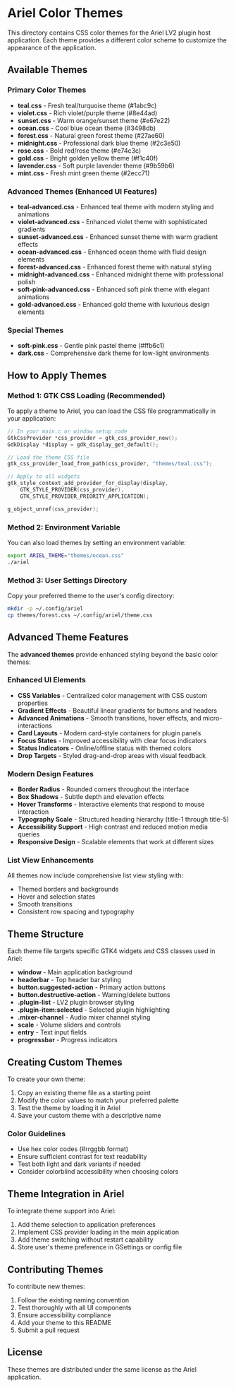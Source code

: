 # Ariel Color Themes

This directory contains CSS color themes for the Ariel LV2 plugin host application. Each theme provides a different color scheme to customize the appearance of the application.

## Available Themes

### Primary Color Themes
- **teal.css** - Fresh teal/turquoise theme (#1abc9c)
- **violet.css** - Rich violet/purple theme (#8e44ad)
- **sunset.css** - Warm orange/sunset theme (#e67e22)
- **ocean.css** - Cool blue ocean theme (#3498db)
- **forest.css** - Natural green forest theme (#27ae60)
- **midnight.css** - Professional dark blue theme (#2c3e50)
- **rose.css** - Bold red/rose theme (#e74c3c)
- **gold.css** - Bright golden yellow theme (#f1c40f)
- **lavender.css** - Soft purple lavender theme (#9b59b6)
- **mint.css** - Fresh mint green theme (#2ecc71)

### Advanced Themes (Enhanced UI Features)
- **teal-advanced.css** - Enhanced teal theme with modern styling and animations
- **violet-advanced.css** - Enhanced violet theme with sophisticated gradients
- **sunset-advanced.css** - Enhanced sunset theme with warm gradient effects
- **ocean-advanced.css** - Enhanced ocean theme with fluid design elements
- **forest-advanced.css** - Enhanced forest theme with natural styling
- **midnight-advanced.css** - Enhanced midnight theme with professional polish
- **soft-pink-advanced.css** - Enhanced soft pink theme with elegant animations
- **gold-advanced.css** - Enhanced gold theme with luxurious design elements

### Special Themes
- **soft-pink.css** - Gentle pink pastel theme (#ffb6c1)
- **dark.css** - Comprehensive dark theme for low-light environments

## How to Apply Themes

### Method 1: GTK CSS Loading (Recommended)
To apply a theme to Ariel, you can load the CSS file programmatically in your application:

```c
// In your main.c or window setup code
GtkCssProvider *css_provider = gtk_css_provider_new();
GdkDisplay *display = gdk_display_get_default();

// Load the theme CSS file
gtk_css_provider_load_from_path(css_provider, "themes/teal.css");

// Apply to all widgets
gtk_style_context_add_provider_for_display(display, 
    GTK_STYLE_PROVIDER(css_provider), 
    GTK_STYLE_PROVIDER_PRIORITY_APPLICATION);

g_object_unref(css_provider);
```

### Method 2: Environment Variable
You can also load themes by setting an environment variable:

```bash
export ARIEL_THEME="themes/ocean.css"
./ariel
```

### Method 3: User Settings Directory
Copy your preferred theme to the user's config directory:

```bash
mkdir -p ~/.config/ariel
cp themes/forest.css ~/.config/ariel/theme.css
```

## Advanced Theme Features

The **advanced themes** provide enhanced styling beyond the basic color themes:

### Enhanced UI Elements
- **CSS Variables** - Centralized color management with CSS custom properties
- **Gradient Effects** - Beautiful linear gradients for buttons and headers
- **Advanced Animations** - Smooth transitions, hover effects, and micro-interactions
- **Card Layouts** - Modern card-style containers for plugin panels
- **Focus States** - Improved accessibility with clear focus indicators
- **Status Indicators** - Online/offline status with themed colors
- **Drop Targets** - Styled drag-and-drop areas with visual feedback

### Modern Design Features
- **Border Radius** - Rounded corners throughout the interface
- **Box Shadows** - Subtle depth and elevation effects
- **Hover Transforms** - Interactive elements that respond to mouse interaction
- **Typography Scale** - Structured heading hierarchy (title-1 through title-5)
- **Accessibility Support** - High contrast and reduced motion media queries
- **Responsive Design** - Scalable elements that work at different sizes

### List View Enhancements
All themes now include comprehensive list view styling with:
- Themed borders and backgrounds
- Hover and selection states
- Smooth transitions
- Consistent row spacing and typography

## Theme Structure

Each theme file targets specific GTK4 widgets and CSS classes used in Ariel:

- **window** - Main application background
- **headerbar** - Top header bar styling
- **button.suggested-action** - Primary action buttons
- **button.destructive-action** - Warning/delete buttons
- **.plugin-list** - LV2 plugin browser styling
- **.plugin-item:selected** - Selected plugin highlighting
- **.mixer-channel** - Audio mixer channel styling
- **scale** - Volume sliders and controls
- **entry** - Text input fields
- **progressbar** - Progress indicators

## Creating Custom Themes

To create your own theme:

1. Copy an existing theme file as a starting point
2. Modify the color values to match your preferred palette
3. Test the theme by loading it in Ariel
4. Save your custom theme with a descriptive name

### Color Guidelines

- Use hex color codes (#rrggbb format)
- Ensure sufficient contrast for text readability
- Test both light and dark variants if needed
- Consider colorblind accessibility when choosing colors

## Theme Integration in Ariel

To integrate theme support into Ariel:

1. Add theme selection to application preferences
2. Implement CSS provider loading in the main application
3. Add theme switching without restart capability
4. Store user's theme preference in GSettings or config file

## Contributing Themes

To contribute new themes:

1. Follow the existing naming convention
2. Test thoroughly with all UI components
3. Ensure accessibility compliance
4. Add your theme to this README
5. Submit a pull request

## License

These themes are distributed under the same license as the Ariel application.